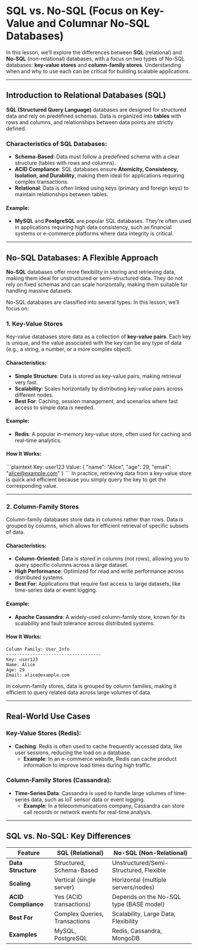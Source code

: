 
# SQL vs. No-SQL (Focus on Key-Value and Columnar No-SQL Databases)

In this lesson, we’ll explore the differences between **SQL** (relational) and **No-SQL** (non-relational) databases, with a focus on two types of No-SQL databases: **key-value stores** and **column-family stores**. Understanding when and why to use each can be critical for building scalable applications.

---

## Introduction to Relational Databases (SQL)

**SQL (Structured Query Language)** databases are designed for structured data and rely on predefined schemas. Data is organized into **tables** with rows and columns, and relationships between data points are strictly defined.

### Characteristics of SQL Databases:
- **Schema-Based**: Data must follow a predefined schema with a clear structure (tables with rows and columns).
- **ACID Compliance**: SQL databases ensure **Atomicity, Consistency, Isolation, and Durability**, making them ideal for applications requiring complex transactions.
- **Relational**: Data is often linked using keys (primary and foreign keys) to maintain relationships between tables.

#### Example:
- **MySQL** and **PostgreSQL** are popular SQL databases. They’re often used in applications requiring high data consistency, such as financial systems or e-commerce platforms where data integrity is critical.

---

## No-SQL Databases: A Flexible Approach

**No-SQL** databases offer more flexibility in storing and retrieving data, making them ideal for unstructured or semi-structured data. They do not rely on fixed schemas and can scale horizontally, making them suitable for handling massive datasets.

No-SQL databases are classified into several types. In this lesson, we’ll focus on:

### 1. **Key-Value Stores**
Key-value databases store data as a collection of **key-value pairs**. Each key is unique, and the value associated with the key can be any type of data (e.g., a string, a number, or a more complex object).

#### Characteristics:
- **Simple Structure**: Data is stored as key-value pairs, making retrieval very fast.
- **Scalability**: Scales horizontally by distributing key-value pairs across different nodes.
- **Best For**: Caching, session management, and scenarios where fast access to simple data is needed.

#### Example:
- **Redis**: A popular in-memory key-value store, often used for caching and real-time analytics.
  
#### How It Works:
\`\`\`plaintext
Key: user123
Value: { "name": "Alice", "age": 29, "email": "alice@example.com" }
\`\`\`
In practice, retrieving data from a key-value store is quick and efficient because you simply query the key to get the corresponding value.

---

### 2. **Column-Family Stores**
Column-family databases store data in columns rather than rows. Data is grouped by columns, which allows for efficient retrieval of specific subsets of data.

#### Characteristics:
- **Column-Oriented**: Data is stored in columns (not rows), allowing you to query specific columns across a large dataset.
- **High Performance**: Optimized for read and write performance across distributed systems.
- **Best For**: Applications that require fast access to large datasets, like time-series data or event logging.

#### Example:
- **Apache Cassandra**: A widely-used column-family store, known for its scalability and fault tolerance across distributed systems.

#### How It Works:
```
Column Family: User_Info
------------------------------------
Key: user123
Name: Alice
Age: 29
Email: alice@example.com
```
In column-family stores, data is grouped by column families, making it efficient to query related data across large volumes of data.

---

## Real-World Use Cases

### Key-Value Stores (Redis):
- **Caching**: Redis is often used to cache frequently accessed data, like user sessions, reducing the load on a database.
  - **Example**: In an e-commerce website, Redis can cache product information to improve load times during high traffic.

### Column-Family Stores (Cassandra):
- **Time-Series Data**: Cassandra is used to handle large volumes of time-series data, such as IoT sensor data or event logging.
  - **Example**: In a telecommunications company, Cassandra can store call records or network events for real-time analysis.

---

## SQL vs. No-SQL: Key Differences

| Feature               | SQL (Relational)                     | No-SQL (Non-Relational)                 |
|-----------------------|--------------------------------------|-----------------------------------------|
| **Data Structure**     | Structured, Schema-Based            | Unstructured/Semi-Structured, Flexible  |
| **Scaling**            | Vertical (single server)            | Horizontal (multiple servers/nodes)     |
| **ACID Compliance**    | Yes (ACID transactions)             | Depends on the No-SQL type (BASE model) |
| **Best For**           | Complex Queries, Transactions       | Scalability, Large Data, Flexibility    |
| **Examples**           | MySQL, PostgreSQL                   | Redis, Cassandra, MongoDB               |
